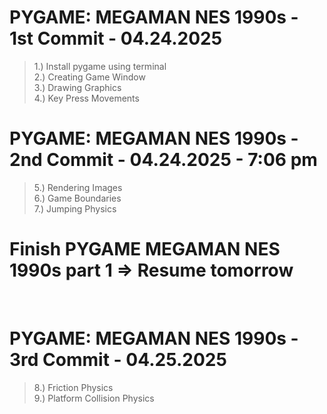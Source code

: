 # PYGAME: MEGAMAN NES 1990s - 1st Commit - 04.24.2025
> 1.) Install pygame using terminal <br>
> 2.) Creating Game Window <br>
> 3.) Drawing Graphics <br>
> 4.) Key Press Movements <be>


# PYGAME: MEGAMAN NES 1990s - 2nd Commit - 04.24.2025 - 7:06 pm <br>
> 5.) Rendering Images <br>
> 6.) Game Boundaries <br>
> 7.) Jumping Physics <br>

<be>

# Finish PYGAME MEGAMAN NES 1990s part 1 => Resume tomorrow

<br>

# PYGAME: MEGAMAN NES 1990s - 3rd Commit - 04.25.2025 <br>
> 8.) Friction Physics <br>
> 9.) Platform Collision Physics <br>
